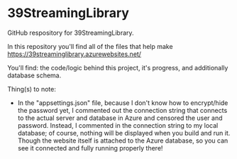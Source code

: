 # 39StreamingLibrary
GitHub respository for 39StreamingLibrary.

In this repository you'll find all of the files that help make https://39streaminglibrary.azurewebsites.net/

You'll find: the code/logic behind this project, it's progress, and additionally database schema. 

Thing(s) to note:
- In the "appsettings.json" file, because I don't know how to encrypt/hide the password yet, I commented out the connection string that connects to the actual server and
database in Azure and censored the user and password. Instead, I commented in the connection string to my local database; of course, nothing will be displayed when you build and run it. Though the website itself is attached to the Azure database, so you can see it connected and fully running properly
there!
